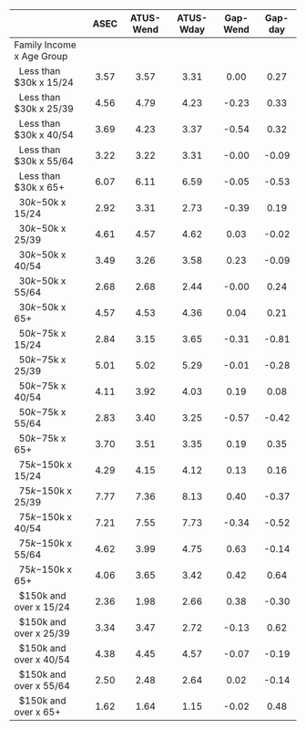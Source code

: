 
|                      |         ASEC |    ATUS-Wend |    ATUS-Wday |     Gap-Wend |      Gap-day |
| -------------------- | :----------: | :----------: | :----------: | :----------: | :----------: |
| Family Income x Age Group |              |              |              |              |              |
| &nbsp;&nbsp;Less than $30k x 15/24 |         3.57 |         3.57 |         3.31 |         0.00 |         0.27 |
| &nbsp;&nbsp;Less than $30k x 25/39 |         4.56 |         4.79 |         4.23 |        -0.23 |         0.33 |
| &nbsp;&nbsp;Less than $30k x 40/54 |         3.69 |         4.23 |         3.37 |        -0.54 |         0.32 |
| &nbsp;&nbsp;Less than $30k x 55/64 |         3.22 |         3.22 |         3.31 |        -0.00 |        -0.09 |
| &nbsp;&nbsp;Less than $30k x 65+ |         6.07 |         6.11 |         6.59 |        -0.05 |        -0.53 |
| &nbsp;&nbsp;$30k-$50k x 15/24 |         2.92 |         3.31 |         2.73 |        -0.39 |         0.19 |
| &nbsp;&nbsp;$30k-$50k x 25/39 |         4.61 |         4.57 |         4.62 |         0.03 |        -0.02 |
| &nbsp;&nbsp;$30k-$50k x 40/54 |         3.49 |         3.26 |         3.58 |         0.23 |        -0.09 |
| &nbsp;&nbsp;$30k-$50k x 55/64 |         2.68 |         2.68 |         2.44 |        -0.00 |         0.24 |
| &nbsp;&nbsp;$30k-$50k x 65+ |         4.57 |         4.53 |         4.36 |         0.04 |         0.21 |
| &nbsp;&nbsp;$50k-$75k x 15/24 |         2.84 |         3.15 |         3.65 |        -0.31 |        -0.81 |
| &nbsp;&nbsp;$50k-$75k x 25/39 |         5.01 |         5.02 |         5.29 |        -0.01 |        -0.28 |
| &nbsp;&nbsp;$50k-$75k x 40/54 |         4.11 |         3.92 |         4.03 |         0.19 |         0.08 |
| &nbsp;&nbsp;$50k-$75k x 55/64 |         2.83 |         3.40 |         3.25 |        -0.57 |        -0.42 |
| &nbsp;&nbsp;$50k-$75k x 65+ |         3.70 |         3.51 |         3.35 |         0.19 |         0.35 |
| &nbsp;&nbsp;$75k-$150k x 15/24 |         4.29 |         4.15 |         4.12 |         0.13 |         0.16 |
| &nbsp;&nbsp;$75k-$150k x 25/39 |         7.77 |         7.36 |         8.13 |         0.40 |        -0.37 |
| &nbsp;&nbsp;$75k-$150k x 40/54 |         7.21 |         7.55 |         7.73 |        -0.34 |        -0.52 |
| &nbsp;&nbsp;$75k-$150k x 55/64 |         4.62 |         3.99 |         4.75 |         0.63 |        -0.14 |
| &nbsp;&nbsp;$75k-$150k x 65+ |         4.06 |         3.65 |         3.42 |         0.42 |         0.64 |
| &nbsp;&nbsp;$150k and over x 15/24 |         2.36 |         1.98 |         2.66 |         0.38 |        -0.30 |
| &nbsp;&nbsp;$150k and over x 25/39 |         3.34 |         3.47 |         2.72 |        -0.13 |         0.62 |
| &nbsp;&nbsp;$150k and over x 40/54 |         4.38 |         4.45 |         4.57 |        -0.07 |        -0.19 |
| &nbsp;&nbsp;$150k and over x 55/64 |         2.50 |         2.48 |         2.64 |         0.02 |        -0.14 |
| &nbsp;&nbsp;$150k and over x 65+ |         1.62 |         1.64 |         1.15 |        -0.02 |         0.48 |

